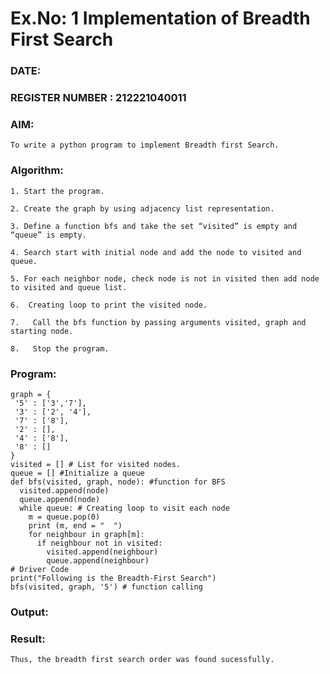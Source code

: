 # Ex.No: 1  Implementation of Breadth First Search 
### DATE:                                                                            
### REGISTER NUMBER : 212221040011
### AIM: 
    To write a python program to implement Breadth first Search. 
### Algorithm:
    1. Start the program.
    
    2. Create the graph by using adjacency list representation.
    
    3. Define a function bfs and take the set “visited” is empty and “queue” is empty.
    
    4. Search start with initial node and add the node to visited and queue.
    
    5. For each neighbor node, check node is not in visited then add node to visited and queue list.
    
    6.  Creating loop to print the visited node.
    
    7.   Call the bfs function by passing arguments visited, graph and starting node.
    
    8.   Stop the program.
    
### Program:

    graph = {
     '5' : ['3','7'],
     '3' : ['2', '4'],
     '7' : ['8'],
     '2' : [],
     '4' : ['8'],
     '8' : []
    }
    visited = [] # List for visited nodes.
    queue = [] #Initialize a queue
    def bfs(visited, graph, node): #function for BFS
      visited.append(node)
      queue.append(node)
      while queue: # Creating loop to visit each node
        m = queue.pop(0)
        print (m, end = "  ")
        for neighbour in graph[m]:
          if neighbour not in visited:
            visited.append(neighbour)
            queue.append(neighbour)
    # Driver Code
    print("Following is the Breadth-First Search")
    bfs(visited, graph, '5') # function calling

### Output:



### Result:
    Thus, the breadth first search order was found sucessfully.
